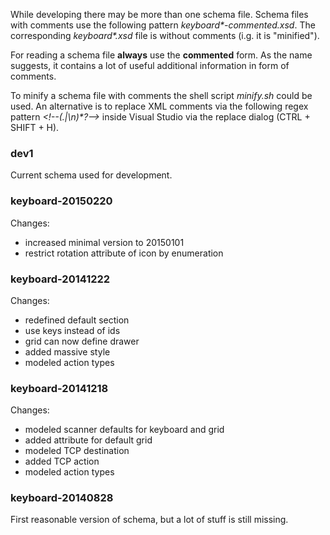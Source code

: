 While developing there may be more than one schema file. Schema files with comments use the 
following pattern _keyboard*-commented.xsd_. The corresponding _keyboard*.xsd_ file is without 
comments (i.g. it is "minified").

For reading a schema file **always** use the **commented** form. As the name suggests, it contains 
a lot of useful additional information in form of comments.

To minify a schema file with comments the shell script *minify.sh* could be used. 
An alternative is to replace XML comments via the following regex pattern *<\!--(.|\n)\*?-->* 
inside Visual Studio via the replace dialog (CTRL + SHIFT + H).

### dev1

Current schema used for development.

### keyboard-20150220

Changes:

 * increased minimal version to 20150101
 * restrict rotation attribute of icon by enumeration

### keyboard-20141222

Changes:

 * redefined default section
 * use keys instead of ids
 * grid can now define drawer
 * added massive style
 * modeled action types

### keyboard-20141218

Changes:

 * modeled scanner defaults for keyboard and grid
 * added attribute for default grid
 * modeled TCP destination
 * added TCP action
 * modeled action types

### keyboard-20140828

First reasonable version of schema, but a lot of stuff is still missing.
